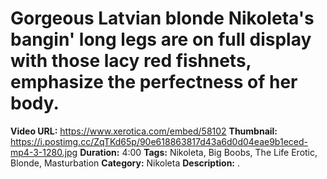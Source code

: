 # Gorgeous Latvian blonde Nikoleta's bangin' long legs are on full display with those lacy red fishnets, emphasize the perfectness of her body.

**Video URL:** https://www.xerotica.com/embed/58102
**Thumbnail:** https://i.postimg.cc/ZqTKd65p/90e618863817d43a6d0d04eae9b1eced-mp4-3-1280.jpg
**Duration:** 4:00
**Tags:** Nikoleta, Big Boobs, The Life Erotic, Blonde, Masturbation
**Category:** Nikoleta
**Description:** .